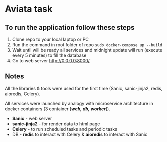 # Aviata task
## To run the application follow these steps
1. Clone repo to your local laptop or PC
2. Run the command in root folder of repo `sudo docker-compose up --build`
3. Wait until will be ready all services and midnight update will run (execute every 5 minutes) to fill the database 
4. Go to web server http://0.0.0.0:8000/

## Notes
All the libraries & tools were used for the first time (Sanic, sanic-jinja2, redis, aioredis, Celery).

All services were launched by analogy with microservice architecture in docker containers (3 container [**_web, db, worker_**]).

- **Sanic** - web server
- **sanic-jinja2** - for render data to html page
- **Celery** - to run scheduled tasks and periodic tasks
- DB - **redis** to interact with Celery & **aioredis** to interact with Sanic